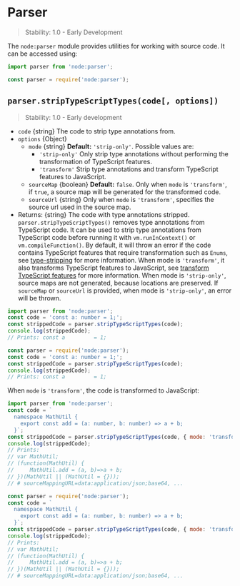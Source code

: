 # Parser

<!--introduced_in=REPLACEME-->

> Stability: 1.0 - Early Development

<!-- source_link=lib/parser.js -->

The `node:parser` module provides utilities for working with source code. It can be accessed using:

```mjs
import parser from 'node:parser';
```

```cjs
const parser = require('node:parser');
```

## `parser.stripTypeScriptTypes(code[, options])`

<!-- YAML
added: REPLACEME
-->

> Stability: 1.0 - Early development

* `code` {string} The code to strip type annotations from.
* `options` {Object}
  * `mode` {string} **Default:** `'strip-only'`. Possible values are:
    * `'strip-only'` Only strip type annotations without performing the transformation of TypeScript features.
    * `'transform'` Strip type annotations and transform TypeScript features to JavaScript.
  * `sourceMap` {boolean} **Default:** `false`. Only when `mode` is `'transform'`, if `true`, a source map
    will be generated for the transformed code.
  * `sourceUrl` {string}  Only when `mode` is `'transform'`, specifies the source url used in the source map.
* Returns: {string} The code with type annotations stripped.
  `parser.stripTypeScriptTypes()` removes type annotations from TypeScript code. It
  can be used to strip type annotations from TypeScript code before running it
  with `vm.runInContext()` or `vm.compileFunction()`.
  By default, it will throw an error if the code contains TypeScript features
  that require transformation such as `Enums`,
  see [type-stripping][] for more information.
  When mode is `'transform'`, it also transforms TypeScript features to JavaScript,
  see [transform TypeScript features][] for more information.
  When mode is `'strip-only'`, source maps are not generated, because locations are preserved.
  If `sourceMap` or `sourceUrl` is provided, when mode is `'strip-only'`, an error will be thrown.

```mjs
import parser from 'node:parser';
const code = 'const a: number = 1;';
const strippedCode = parser.stripTypeScriptTypes(code);
console.log(strippedCode);
// Prints: const a         = 1;
```

```cjs
const parser = require('node:parser');
const code = 'const a: number = 1;';
const strippedCode = parser.stripTypeScriptTypes(code);
console.log(strippedCode);
// Prints: const a         = 1;
```

When `mode` is `'transform'`, the code is transformed to JavaScript:

```mjs
import parser from 'node:parser';
const code = `
  namespace MathUtil {
    export const add = (a: number, b: number) => a + b;
  }`;
const strippedCode = parser.stripTypeScriptTypes(code, { mode: 'transform', sourceMap: true });
console.log(strippedCode);
// Prints:
// var MathUtil;
// (function(MathUtil) {
//     MathUtil.add = (a, b)=>a + b;
// })(MathUtil || (MathUtil = {}));
// # sourceMappingURL=data:application/json;base64, ...
```

```cjs
const parser = require('node:parser');
const code = `
  namespace MathUtil {
    export const add = (a: number, b: number) => a + b;
  }`;
const strippedCode = parser.stripTypeScriptTypes(code, { mode: 'transform', sourceMap: true });
console.log(strippedCode);
// Prints:
// var MathUtil;
// (function(MathUtil) {
//     MathUtil.add = (a, b)=>a + b;
// })(MathUtil || (MathUtil = {}));
// # sourceMappingURL=data:application/json;base64, ...
```

[transform TypeScript features]: typescript.md#typescript-features
[type-stripping]: typescript.md#type-stripping
